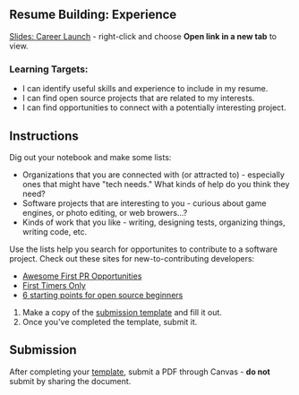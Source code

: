 ---
---

[//]: # ( <p><iframe src="https://douglasurner.github.io/Common/career-launch/" width="100%" height="666px"></iframe></p> )

## Resume Building: Experience

[slides]: <https://gitpitch.com/DouglasUrner/Common?p=career-launch>
[template]: #

[Slides: Career Launch][slides] - right-click and choose **Open link in a new tab** to view.

### Learning Targets:

* I can identify useful skills and experience to include in my resume.
* I can find open source projects that are related to my interests.
* I can find opportunities to connect with a potentially interesting project.

## Instructions

Dig out your notebook and make some lists:
* Organizations that you are connected with (or attracted to) - especially ones that might have "tech needs." What kinds of help do you think they need?
* Software projects that are interesting to you - curious about game engines, or photo editing, or web browers...?
* Kinds of work that you like - writing, designing tests, organizing things, writing code, etc.

Use the lists help you search for opportunites to contribute to a software project.
Check out these sites for new-to-contributing developers:
* [Awesome First PR Opportunities](https://github.com/MunGell/awesome-for-beginners)
* [First Timers Only](https://www.firsttimersonly.com/)
* [6 starting points for open source beginners](https://opensource.com/life/16/1/6-beginner-open-source)

1. Make a copy of the [submission template][template] and fill it out.
1. Once you've completed the template, submit it.

## Submission

After completing your [template][], submit a PDF through Canvas - **do not** submit by sharing the document.

